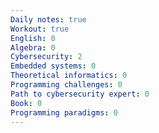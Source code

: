 ```yaml
---
Daily notes: true
Workout: true
English: 0
Algebra: 0
Cybersecurity: 2
Embedded systems: 0
Theoretical informatics: 0
Programming challenges: 0
Path to cybersecurity expert: 0
Book: 0
Programming paradigms: 0
---
```




